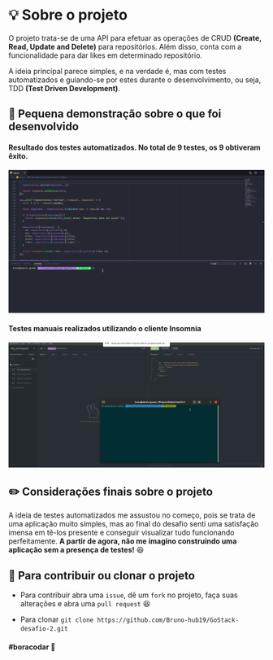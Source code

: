 # :bulb: Sobre o projeto

O projeto trata-se de uma API para efetuar as operações de CRUD **(Create, Read, Update and Delete)** para repositórios. Além disso, conta com a funcionalidade para dar likes em determinado repositório.

A ideia principal parece simples, e na verdade é, mas com testes automatizados e guiando-se por estes durante o desenvolvimento, ou seja, TDD **(Test Driven Development)**.

## :paperclip: Pequena demonstração sobre o que foi desenvolvido

#### Resultado dos testes automatizados. No total de 9 testes, os 9 obtiveram êxito.

<img src="assets/GoStack_desafio_2.gif"/>

#### Testes manuais realizados utilizando o cliente Insomnia

<img src="assets/GoStack_desafio_2(2).gif"/>

## :pencil2: Considerações finais sobre o projeto

A ideia de testes automatizados me assustou no começo, pois se trata de uma aplicação muito simples, mas ao final do desafio senti uma satisfação imensa em tê-los presente e conseguir visualizar tudo funcionando perfeitamente. **A partir de agora, não me imagino construindo uma aplicação sem a presença de testes!** :satisfied:

## :pushpin: Para contribuir ou clonar o projeto

- Para contribuir abra uma `issue`, dê um `fork` no projeto, faça suas alterações e abra uma `pull request` :satisfied:

- Para clonar `git clone https://github.com/Bruno-hub19/GoStack-desafio-2.git`

#### #boracodar :purple_heart:
